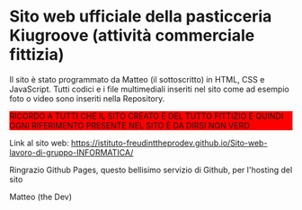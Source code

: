 # Sito web ufficiale della pasticceria Kiugroove (attività commerciale fittizia)

Il sito è stato programmato da Matteo (il sottoscritto) in HTML, CSS e JavaScript.
Tutti codici e i file multimediali inseriti nel sito come ad esempio foto o video sono inseriti nella Repository.

<div style=background-color:red; color:white>
  RICORDO A TUTTI CHE IL SITO CREATO È DEL TUTTO FITTIZIO E QUINDI OGNI RIFERIMENTO PRESENTE NEL SITO È DA DIRSI NON VERO
</div>

Link al sito web: https://istituto-freudinttheprodev.github.io/Sito-web-lavoro-di-gruppo-INFORMATICA/

Ringrazio Github Pages, questo bellisimo servizio di Github, per l'hosting del sito

Matteo (the Dev)

